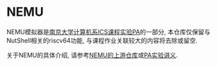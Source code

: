 # NEMU

NEMU模拟器是[南京大学计算机系ICS课程实验PA](https://github.com/NJU-ProjectN/)的一部分,
本仓库仅保留与NutShell相关的riscv64功能, 与课程作业关联较大的内容将去除或留空.

关于NEMU的具体介绍, 请参考[NEMU的上游仓库](https://github.com/NJU-ProjectN/nemu)或[PA实验讲义](https://nju-projectn.github.io/ics-pa-gitbook/).
